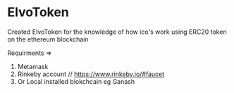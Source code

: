 # ElvoToken  

Created ElvoToken for the knowledge of how ico's work using ERC20 token on the ethereum blockchain

Requirments => 
1. Metamask  
2. Rinkeby account // https://www.rinkeby.io/#faucet  
3. Or Local installed blokchcain eg Ganash